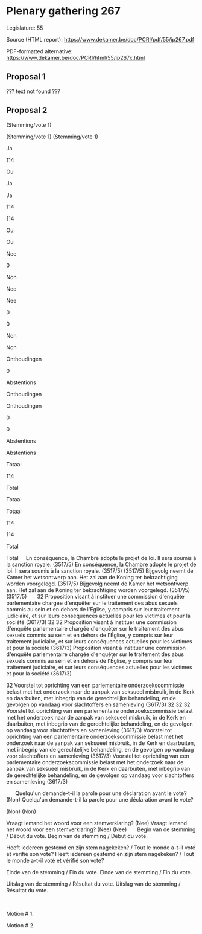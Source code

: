 # Plenary gathering 267

Legislature: 55

Source (HTML report): https://www.dekamer.be/doc/PCRI/pdf/55/ip267.pdf

PDF-formatted alternative: https://www.dekamer.be/doc/PCRI/html/55/ip267x.html

## Proposal 1

??? text not found ???

## Proposal 2


(Stemming/vote
  1)

(Stemming/vote
  1)
(Stemming/vote
  1)



Ja


114


Oui



Ja

Ja

114

114

Oui

Oui


Nee


0


Non



Nee

Nee

0

0

Non

Non


Onthoudingen


0


Abstentions



Onthoudingen

Onthoudingen

0

0

Abstentions

Abstentions


Totaal


114


Total



Totaal

Totaal

114

114

Total

Total
 
 
En conséquence, la Chambre adopte le projet de
loi. Il sera soumis à la sanction royale. (3517/5)
En conséquence, la Chambre adopte le projet de
loi. Il sera soumis à la sanction royale. (3517/5)
(3517/5)
Bijgevolg neemt de Kamer het wetsontwerp
aan. Het zal aan de Koning ter bekrachtiging worden voorgelegd. (3517/5)
Bijgevolg neemt de Kamer het wetsontwerp
aan. Het zal aan de Koning ter bekrachtiging worden voorgelegd. (3517/5)
(3517/5)
 
 
 
32 Proposition visant à instituer une commission d'enquête parlementaire
chargée d'enquêter sur le traitement des abus sexuels commis au sein et en
dehors de l'Église, y compris sur leur traitement judiciaire, et sur leurs
conséquences actuelles pour les victimes et pour la société (3617/3)
32
32
 Proposition visant à instituer une commission d'enquête parlementaire
chargée d'enquêter sur le traitement des abus sexuels commis au sein et en
dehors de l'Église, y compris sur leur traitement judiciaire, et sur leurs
conséquences actuelles pour les victimes et pour la société (3617/3)
 Proposition visant à instituer une commission d'enquête parlementaire
chargée d'enquêter sur le traitement des abus sexuels commis au sein et en
dehors de l'Église, y compris sur leur traitement judiciaire, et sur leurs
conséquences actuelles pour les victimes et pour la société (3617/3)

32 Voorstel tot
oprichting van een parlementaire onderzoekscommissie belast met het onderzoek
naar de aanpak van seksueel misbruik, in de Kerk en daarbuiten, met inbegrip
van de gerechtelijke behandeling, en de gevolgen op vandaag voor slachtoffers en
samenleving (3617/3)
32
32
32
 Voorstel tot
oprichting van een parlementaire onderzoekscommissie belast met het onderzoek
naar de aanpak van seksueel misbruik, in de Kerk en daarbuiten, met inbegrip
van de gerechtelijke behandeling, en de gevolgen op vandaag voor slachtoffers en
samenleving (3617/3)
 Voorstel tot
oprichting van een parlementaire onderzoekscommissie belast met het onderzoek
naar de aanpak van seksueel misbruik, in de Kerk en daarbuiten, met inbegrip
van de gerechtelijke behandeling, en de gevolgen op vandaag voor slachtoffers en
samenleving (3617/3)
 Voorstel tot
oprichting van een parlementaire onderzoekscommissie belast met het onderzoek
naar de aanpak van seksueel misbruik, in de Kerk en daarbuiten, met inbegrip
van de gerechtelijke behandeling, en de gevolgen op vandaag voor slachtoffers en
samenleving (3617/3)


 
 
 
Quelqu'un demande-t-il la parole pour une
déclaration avant le vote? (Non)
Quelqu'un demande-t-il la parole pour une
déclaration avant le vote? 
 
(Non)
(Non)


Vraagt iemand het woord voor een
stemverklaring? (Nee)
Vraagt iemand het woord voor een
stemverklaring? (Nee)
 (Nee)
 
 
 
Begin van de
stemming / Début du vote.
Begin van de
stemming / Début du vote.

Heeft
iedereen gestemd en zijn stem nagekeken? / Tout le monde a-t-il voté et vérifié
son vote?
Heeft
iedereen gestemd en zijn stem nagekeken? / Tout le monde a-t-il voté et vérifié
son vote?

Einde van de stemming
/ Fin du vote.
Einde van de stemming
/ Fin du vote.

Uitslag van de
stemming / Résultat du vote.
Uitslag van de
stemming / Résultat du vote.

 
 
 

Motion # 1.

Motion # 2.

